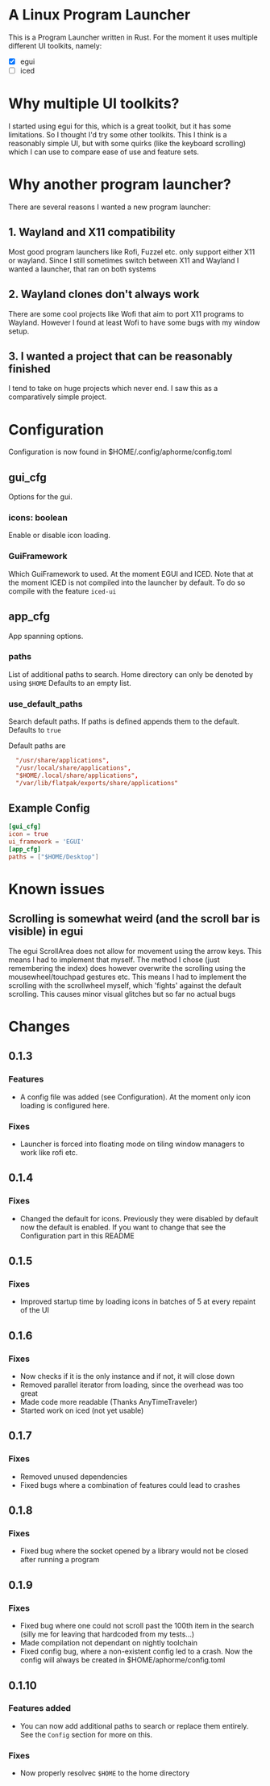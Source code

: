 # A Linux Program Launcher
This is a Program Launcher written in Rust.
For the moment it uses multiple different UI toolkits, namely:
- [x] egui 
- [ ] iced
# Why multiple UI toolkits?
I started using egui for this, which is a great toolkit, but it has some limitations. So I thought I'd try some other toolkits. This I think is a reasonably simple UI, but with some quirks (like the keyboard scrolling) which I can use to compare ease of use and feature sets.
# Why another program launcher?
There are several reasons I wanted a new program launcher:
## 1. Wayland **and** X11 compatibility
Most good program launchers like Rofi, Fuzzel etc. only support either X11 or wayland. Since I still sometimes switch between X11 and Wayland I wanted a launcher, that ran on both systems
## 2. Wayland clones don't always work
There are some cool projects like Wofi that aim to port X11 programs to Wayland. However I found at least Wofi to have some bugs with my window setup.
## 3. I wanted a project that can be reasonably finished
I tend to take on huge projects which never end. I saw this as a comparatively simple project.
# Configuration
Configuration is now found in $HOME/.config/aphorme/config.toml
## gui_cfg
Options for the gui.
### icons: boolean
Enable or disable icon loading.
### GuiFramework
Which GuiFramework to used. At the moment EGUI and ICED.
Note that at the moment ICED is not compiled into the launcher by default. To do so compile with the feature `iced-ui`
## app_cfg
App spanning options.
### paths
List of additional paths to search. Home directory can only be denoted by using `$HOME`
Defaults to an empty list.
### use_default_paths
Search default paths. If paths is defined appends them to the default.
Defaults to `true`

Default paths are
```toml
  "/usr/share/applications",
  "/usr/local/share/applications",
  "$HOME/.local/share/applications",
  "/var/lib/flatpak/exports/share/applications"
```
## Example Config
```toml
[gui_cfg]
icon = true
ui_framework = 'EGUI'
[app_cfg]
paths = ["$HOME/Desktop"]
```

# Known issues
## Scrolling is somewhat weird (and the scroll bar is visible) in egui
The egui ScrollArea does not allow for movement using the arrow keys. This means I had to implement that myself. The method I chose (just remembering the index) does however overwrite the scrolling using the mousewheel/touchpad gestures etc. This means I had to implement the scrolling with the scrollwheel myself, which 'fights' against the default scrolling. This causes minor visual glitches but so far no actual bugs
# Changes
## 0.1.3 
### Features
- A config file was added (see Configuration). At the moment only icon loading is configured here.
### Fixes
- Launcher is forced into floating mode on tiling window managers to work like rofi etc.

## 0.1.4 
### Fixes
- Changed the default for icons. Previously they were disabled by default now the default is enabled.
If you want to change that see the Configuration part in this README
## 0.1.5
### Fixes
- Improved startup time by loading icons in batches of 5 at every repaint of the UI
## 0.1.6
### Fixes
- Now checks if it is the only instance and if not, it will close down
- Removed parallel iterator from loading, since the overhead was too great
- Made code more readable (Thanks AnyTimeTraveler)
- Started work on iced (not yet usable)
## 0.1.7
### Fixes
- Removed unused dependencies
- Fixed bugs where a combination of features could lead to crashes
## 0.1.8
### Fixes
- Fixed bug where the socket opened by a library would not be closed after running a program
## 0.1.9
### Fixes
- Fixed bug where one could not scroll past the 100th item in the search (silly me for leaving that hardcoded from my tests...)
- Made compilation not dependant on nightly toolchain
- Fixed config bug, where a non-existent config led to a crash. Now the config will always be created in $HOME/aphorme/config.toml
## 0.1.10
### Features added
- You can now add additional paths to search or replace them entirely. See the `Config` section for more on this.
### Fixes
- Now properly resolvec `$HOME` to the home directory
